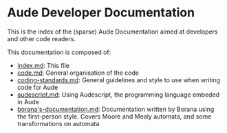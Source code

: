 # Aude Developer Documentation

This is the index of the (sparse) Aude Documentation aimed at developers and other code readers.

This documentation is composed of:

- [index.md](index.md): This file
- [code.md](code.md): General organisation of the code
- [coding-standards.md](coding-standards.md): General guidelines and style to use when writing code for Aude
- [audescript.md](audescript.md): Using Audescript, the programming language embeded in Aude
- [borana's-documentation.md](borana's-documentation.md): Documentation written by Borana using the first-person style. Covers Moore and Mealy automata, and some transformations on automata
